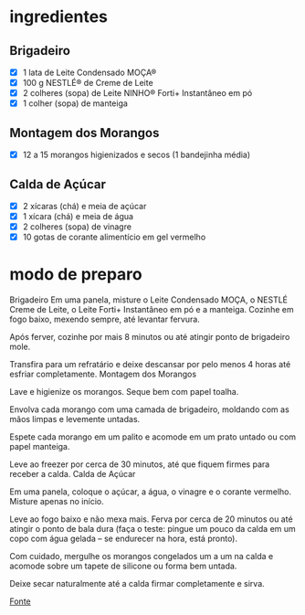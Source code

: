 # ingredientes

## Brigadeiro
- [x] 1 lata de Leite Condensado MOÇA®
- [x] 100 g NESTLÉ® de Creme de Leite
- [x] 2 colheres (sopa) de Leite NINHO® Forti+ Instantâneo em pó
- [x] 1 colher (sopa) de manteiga

## Montagem dos Morangos
- [x] 12 a 15 morangos higienizados e secos (1 bandejinha média)

## Calda de Açúcar
- [x] 2 xícaras (chá) e meia de açúcar
- [x] 1 xícara (chá) e meia de água
- [x] 2 colheres (sopa) de vinagre
- [x] 10 gotas de corante alimentício em gel vermelho

# modo de preparo

Brigadeiro
 Em uma panela, misture o Leite Condensado MOÇA, o NESTLÉ Creme de Leite, o Leite Forti+ Instantâneo em pó e a manteiga. Cozinhe em fogo baixo, mexendo sempre, até levantar fervura.

Após ferver, cozinhe por mais 8 minutos ou até atingir ponto de brigadeiro mole.

Transfira para um refratário e deixe descansar por pelo menos 4 horas até esfriar completamente.
Montagem dos Morangos

Lave e higienize os morangos. Seque bem com papel toalha.

Envolva cada morango com uma camada de brigadeiro, moldando com as mãos limpas e levemente untadas.

Espete cada morango em um palito e acomode em um prato untado ou com papel manteiga.

Leve ao freezer por cerca de 30 minutos, até que fiquem firmes para receber a calda.
Calda de Açúcar

Em uma panela, coloque o açúcar, a água, o vinagre e o corante vermelho. Misture apenas no início.

Leve ao fogo baixo e não mexa mais. Ferva por cerca de 20 minutos ou até atingir o ponto de bala dura (faça o teste: pingue um pouco da calda em um copo com água gelada – se endurecer na hora, está pronto).

Com cuidado, mergulhe os morangos congelados um a um na calda e acomode sobre um tapete de silicone ou forma bem untada.

Deixe secar naturalmente até a calda firmar completamente e sirva.

[Fonte](https://www.receitasnestle.com.br/receitas/receita-morango-amor?gclsrc=aw.ds&gad_source=1&gad_campaignid=22170581486&gbraid=0AAAAADOjNpWZzcGg9-5PvGnqAh38VDMcQ&gclid=CjwKCAjwk7DFBhBAEiwAeYbJsdv1e9K0Tnrtg9EOeVp8NDEgc2UoDksPezu2pGXILSmR_9TzD7UbxRoCcTAQAvD_BwE)